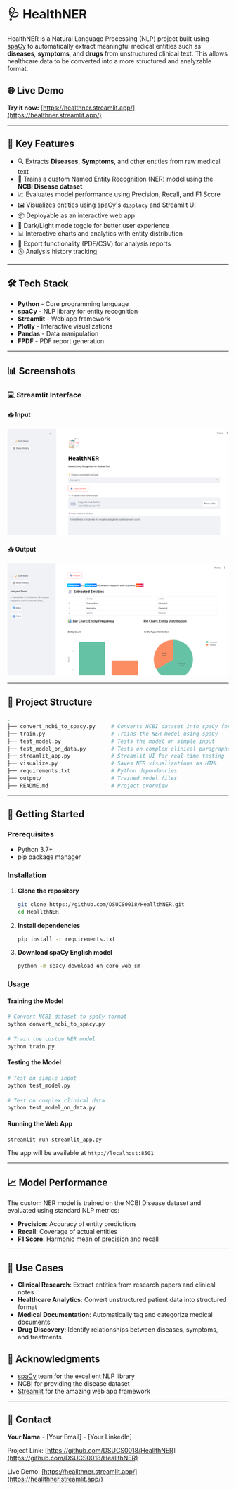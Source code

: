 # 🩺 HealthNER

HealthNER is a Natural Language Processing (NLP) project built using [spaCy](https://spacy.io/) to automatically extract meaningful medical entities such as **diseases**, **symptoms**, and **drugs** from unstructured clinical text. This allows healthcare data to be converted into a more structured and analyzable format.

## 🌐 Live Demo
**Try it now:** [https://healthner.streamlit.app/](https://healthner.streamlit.app/)

---

## 🚀 Key Features
- 🔍 Extracts **Diseases**, **Symptoms**, and other entities from raw medical text
- 🧠 Trains a custom Named Entity Recognition (NER) model using the **NCBI Disease dataset**
- 📈 Evaluates model performance using Precision, Recall, and F1 Score
- 🖼️ Visualizes entities using spaCy's `displacy` and Streamlit UI
- 📦 Deployable as an interactive web app
- 🌙 Dark/Light mode toggle for better user experience
- 📊 Interactive charts and analytics with entity distribution
- 📄 Export functionality (PDF/CSV) for analysis reports
- 🕓 Analysis history tracking

---

## 🛠️ Tech Stack
- **Python** - Core programming language
- **spaCy** - NLP library for entity recognition
- **Streamlit** - Web app framework
- **Plotly** - Interactive visualizations
- **Pandas** - Data manipulation
- **FPDF** - PDF report generation

---

## 📊 Screenshots

### 💻 Streamlit Interface

#### 📥 Input
![Input Screenshot](ui_input.png.png)

#### 📤 Output
![Output Screenshot](ui_output.png.png)

---

## 📂 Project Structure
```bash
.
├── convert_ncbi_to_spacy.py     # Converts NCBI dataset into spaCy format
├── train.py                     # Trains the NER model using spaCy
├── test_model.py                # Tests the model on simple input
├── test_model_on_data.py        # Tests on complex clinical paragraphs
├── streamlit_app.py             # Streamlit UI for real-time testing
├── visualize.py                 # Saves NER visualizations as HTML
├── requirements.txt             # Python dependencies
├── output/                      # Trained model files
├── README.md                    # Project overview
```

---

## 🚀 Getting Started

### Prerequisites
- Python 3.7+
- pip package manager

### Installation
1. **Clone the repository**
   ```bash
   git clone https://github.com/DSUCS0018/HeallthNER.git
   cd HeallthNER
   ```

2. **Install dependencies**
   ```bash
   pip install -r requirements.txt
   ```

3. **Download spaCy English model**
   ```bash
   python -m spacy download en_core_web_sm
   ```

### Usage

#### Training the Model
```bash
# Convert NCBI dataset to spaCy format
python convert_ncbi_to_spacy.py

# Train the custom NER model
python train.py
```

#### Testing the Model
```bash
# Test on simple input
python test_model.py

# Test on complex clinical data
python test_model_on_data.py
```

#### Running the Web App
```bash
streamlit run streamlit_app.py
```

The app will be available at `http://localhost:8501`

---

## 📈 Model Performance
The custom NER model is trained on the NCBI Disease dataset and evaluated using standard NLP metrics:
- **Precision**: Accuracy of entity predictions
- **Recall**: Coverage of actual entities
- **F1 Score**: Harmonic mean of precision and recall

---

## 🎯 Use Cases
- **Clinical Research**: Extract entities from research papers and clinical notes
- **Healthcare Analytics**: Convert unstructured patient data into structured format
- **Medical Documentation**: Automatically tag and categorize medical documents
- **Drug Discovery**: Identify relationships between diseases, symptoms, and treatments



## 🙏 Acknowledgments
- [spaCy](https://spacy.io/) team for the excellent NLP library
- NCBI for providing the disease dataset
- [Streamlit](https://streamlit.io/) for the amazing web app framework

---

## 📧 Contact
**Your Name** - [Your Email] - [Your LinkedIn]

Project Link: [https://github.com/DSUCS0018/HeallthNER](https://github.com/DSUCS0018/HeallthNER)

Live Demo: [https://heallthner.streamlit.app/](https://heallthner.streamlit.app/)
